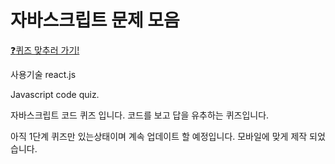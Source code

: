 # 자바스크립트 문제 모음

[:question:퀴즈 맞추러 가기!](https://kdeveloper87.github.io/react-js-question/)

사용기술
react.js

Javascript code quiz.

자바스크립트 코드 퀴즈 입니다.
코드를 보고 답을 유추하는 퀴즈입니다.

아직 1단계 퀴즈만 있는상태이며 계속 업데이트 할 예정입니다.
모바일에 맞게 제작 되었습니다.





